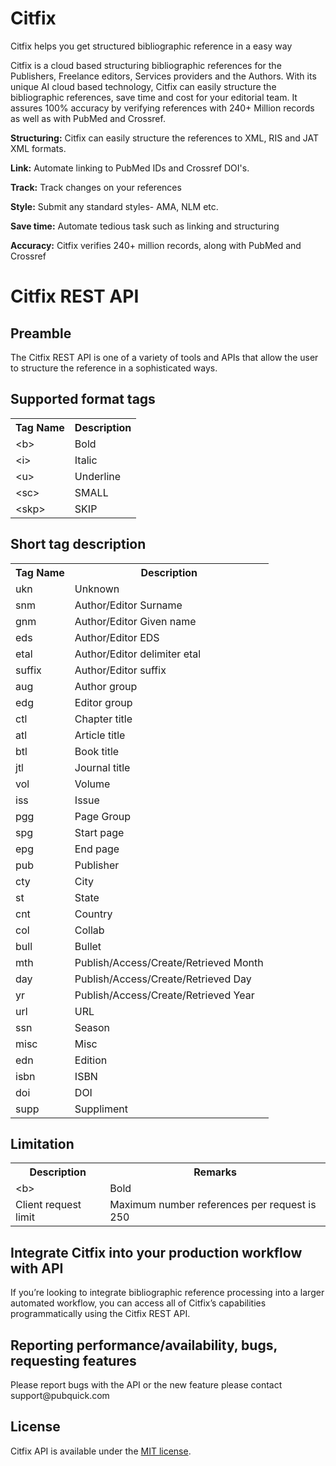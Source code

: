 # Citfix
Citfix helps you get structured bibliographic reference in a easy way

Citfix is a cloud based structuring bibliographic references for the Publishers, Freelance editors, Services providers and the Authors. With its unique AI cloud based technology, Citfix can easily structure the bibliographic references, save time and cost for your editorial team. It assures 100% accuracy by verifying references with 240+ Million records as well as with PubMed and Crossref.

<b>Structuring:</b> Citfix can easily structure the references to XML, RIS and JAT XML formats.

<b>Link:</b> Automate linking to PubMed IDs and Crossref DOI's.

<b>Track:</b> Track changes on your references

<b>Style:</b> Submit any standard styles- AMA, NLM etc.

<b>Save time:</b> Automate tedious task such as linking and structuring

<b>Accuracy:</b> Citfix verifies 240+ million records, along with PubMed and Crossref

<h1>Citfix REST API</h1>
<h2>Preamble</h2>
The Citfix REST API is one of a variety of tools and APIs that allow the user to structure the reference in a sophisticated ways.

<h2>Supported format tags</h2>
<table>
  <tr>
    <th>Tag Name</th>
    <th>Description</th> 
  </tr>
  <tr>
    <td>&lt;b&gt;</td>
    <td>Bold</td> 
  </tr>
  <tr>
    <td>&lt;i&gt;</td>
    <td>Italic</td> 
  </tr>
  <tr>
    <td>&lt;u&gt;</td>
    <td>Underline</td> 
  </tr>
  <tr>
    <td>&lt;sc&gt;</td>
    <td>SMALL</td> 
  </tr>
  <tr>
    <td>&lt;skp&gt;</td>
    <td>SKIP</td> 
  </tr>
  </table>

<h2>Short tag description</h2>
<table>
  <tr>
    <th>Tag Name</th>
    <th>Description</th> 
  </tr>
  <tr>
    <td>ukn</td>
    <td>Unknown</td> 
  </tr>
  <tr>
    <td>snm</td>
    <td>Author/Editor Surname</td> 
  </tr>
  <tr>
    <td>gnm</td>
    <td>Author/Editor Given name</td> 
  </tr>
    <tr>
    <td>eds</td>
    <td>Author/Editor EDS</td> 
  </tr>
    <tr>
    <td>etal</td>
    <td>Author/Editor delimiter etal</td> 
  </tr>
    <tr>
    <td>suffix</td>
    <td>Author/Editor suffix</td> 
  </tr>
  <tr>
    <td>aug</td>
    <td>Author group</td> 
  </tr>
    <tr>
    <td>edg</td>
    <td>Editor group</td> 
  </tr>
    <tr>
    <td>ctl</td>
    <td>Chapter title</td> 
  </tr>
    <tr>
    <td>atl</td>
    <td>Article title</td> 
  </tr>
    <tr>
    <td>btl</td>
    <td>Book title</td> 
  </tr>
    <tr>
    <td>jtl</td>
    <td>Journal title</td> 
  </tr>
    <tr>
    <td>vol</td>
    <td>Volume</td> 
  </tr>
    <tr>
    <td>iss</td>
    <td>Issue</td> 
  </tr>
   <tr>
    <td>pgg</td>
    <td>Page Group</td> 
  </tr>
    <tr>
    <td>spg</td>
    <td>Start page</td> 
  </tr>
    <tr>
    <td>epg</td>
    <td>End page</td> 
  </tr>
    <tr>
    <td>pub</td>
    <td>Publisher</td> 
  </tr>
    <tr>
    <td>cty</td>
    <td>City</td> 
  </tr>
    <tr>
    <td>st</td>
    <td>State</td> 
  </tr>
  <tr>
    <td>cnt</td>
    <td>Country</td> 
  </tr>
    <tr>
    <td>col</td>
    <td>Collab</td> 
  </tr>
  <tr>
    <td>bull</td>
    <td>Bullet</td> 
  </tr>
  <tr>
    <td>mth</td>
    <td>Publish/Access/Create/Retrieved Month</td> 
  </tr>
   <tr>
    <td>day</td>
    <td>Publish/Access/Create/Retrieved Day</td> 
  </tr>
  <tr>
    <td>yr</td>
    <td>Publish/Access/Create/Retrieved Year</td> 
  </tr>
  <tr>
    <td>url</td>
    <td>URL</td> 
  </tr>
  <tr>
    <td>ssn</td>
    <td>Season</td> 
  </tr>
  <tr>
    <td>misc</td>
    <td>Misc</td> 
  </tr>
  <tr>
    <td>edn</td>
    <td>Edition</td> 
  </tr>
  <tr>
    <td>isbn</td>
    <td>ISBN</td> 
  </tr>
  <tr>
    <td>doi</td>
    <td>DOI</td> 
  </tr>
  <tr>
    <td>supp</td>
    <td>Suppliment</td> 
  </tr>
</table>

<h2>Limitation</h2>
<table>
  <tr>
    <th>Description</th>
    <th>Remarks</th> 
  </tr>
  <tr>
    <td>&lt;b&gt;</td>
    <td>Bold</td> 
  </tr>
  <tr>
    <td>Client request limit</td>
    <td>Maximum number references per request is 250</td> 
  </tr>
  </table>

<h2>Integrate Citfix into your production workflow with API</h2>
If you’re looking to integrate bibliographic reference processing into a larger automated workflow, you can access all of Citfix’s capabilities programmatically using the Citfix REST API.
<h2>Reporting performance/availability, bugs, requesting features</h2>
Please report bugs with the API or the new feature please contact support@pubquick.com

<h2>License</h2>
<p>Citfix API is available under the <a href="http://opensource.org/licenses/MIT" rel="nofollow">MIT license</a>.</p>

